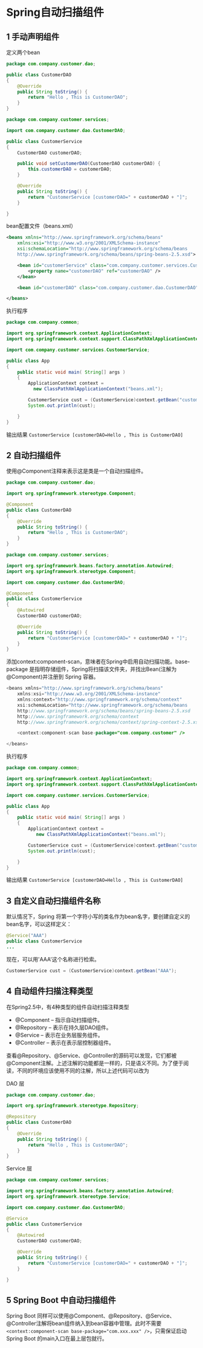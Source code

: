 # Spring自动扫描组件

## 1 手动声明组件

定义两个bean

```java
package com.company.customer.dao;

public class CustomerDAO
{
	@Override
	public String toString() {
		return "Hello , This is CustomerDAO";
	}
}
```

```java
package com.company.customer.services;

import com.company.customer.dao.CustomerDAO;

public class CustomerService
{
	CustomerDAO customerDAO;

	public void setCustomerDAO(CustomerDAO customerDAO) {
		this.customerDAO = customerDAO;
	}

	@Override
	public String toString() {
		return "CustomerService [customerDAO=" + customerDAO + "]";
	}

}
```

bean配置文件（beans.xml）

```xml
<beans xmlns="http://www.springframework.org/schema/beans"
	xmlns:xsi="http://www.w3.org/2001/XMLSchema-instance"
	xsi:schemaLocation="http://www.springframework.org/schema/beans
	http://www.springframework.org/schema/beans/spring-beans-2.5.xsd">

	<bean id="customerService" class="com.company.customer.services.CustomerService">
		<property name="customerDAO" ref="customerDAO" />
	</bean>

	<bean id="customerDAO" class="com.company.customer.dao.CustomerDAO" />

</beans>
```

执行程序

```java
package com.company.common;

import org.springframework.context.ApplicationContext;
import org.springframework.context.support.ClassPathXmlApplicationContext;

import com.company.customer.services.CustomerService;

public class App
{
    public static void main( String[] args )
    {
    	ApplicationContext context =
    	  new ClassPathXmlApplicationContext("beans.xml");

    	CustomerService cust = (CustomerService)context.getBean("customerService");
    	System.out.println(cust);

    }
}
```

输出结果 `CustomerService [customerDAO=Hello , This is CustomerDAO]`

## 2 自动扫描组件

使用@Component注释来表示这是类是一个自动扫描组件。

```java
package com.company.customer.dao;

import org.springframework.stereotype.Component;

@Component
public class CustomerDAO
{
	@Override
	public String toString() {
		return "Hello , This is CustomerDAO";
	}
}
```

```java
package com.company.customer.services;

import org.springframework.beans.factory.annotation.Autowired;
import org.springframework.stereotype.Component;

import com.company.customer.dao.CustomerDAO;

@Component
public class CustomerService
{
	@Autowired
	CustomerDAO customerDAO;

	@Override
	public String toString() {
		return "CustomerService [customerDAO=" + customerDAO + "]";
	}
}
```

添加context:component-scan，意味者在Spring中启用自动扫描功能。base-package 是指明存储组件，Spring将扫描该文件夹，并找出Bean(注解为@Component)并注册到 Spring 容器。

```java
<beans xmlns="http://www.springframework.org/schema/beans"
	xmlns:xsi="http://www.w3.org/2001/XMLSchema-instance"
	xmlns:context="http://www.springframework.org/schema/context"
	xsi:schemaLocation="http://www.springframework.org/schema/beans
	http://www.springframework.org/schema/beans/spring-beans-2.5.xsd
	http://www.springframework.org/schema/context
	http://www.springframework.org/schema/context/spring-context-2.5.xsd">

	<context:component-scan base-package="com.company.customer" />

</beans>
```

执行程序

```java
package com.company.common;

import org.springframework.context.ApplicationContext;
import org.springframework.context.support.ClassPathXmlApplicationContext;

import com.company.customer.services.CustomerService;

public class App
{
    public static void main( String[] args )
    {
    	ApplicationContext context =
    	   new ClassPathXmlApplicationContext("beans.xml");

    	CustomerService cust = (CustomerService)context.getBean("customerService");
    	System.out.println(cust);

    }
}
```

输出结果 `CustomerService [customerDAO=Hello , This is CustomerDAO]`

## 3 自定义自动扫描组件名称

默认情况下，Spring 将第一个字符小写的类名作为bean名字，要创建自定义的bean名字，可以这样定义：

```java
@Service("AAA")
public class CustomerService
...
```

现在，可以用'AAA'这个名称进行检索。

```java
CustomerService cust = (CustomerService)context.getBean("AAA");
```

## 4 自动组件扫描注释类型

在Spring2.5中，有4种类型的组件自动扫描注释类型

- @Component – 指示自动扫描组件。
- @Repository – 表示在持久层DAO组件。
- @Service – 表示在业务层服务组件。
- @Controller – 表示在表示层控制器组件。

查看@Repository、@Service、@Controller的源码可以发现，它们都被@Component注解。上述注解的功能都是一样的，只是语义不同。为了便于阅读，不同的环境应该使用不同的注解，所以上述代码可以改为

DAO 层

```java
package com.company.customer.dao;

import org.springframework.stereotype.Repository;

@Repository
public class CustomerDAO
{
	@Override
	public String toString() {
		return "Hello , This is CustomerDAO";
	}
}
```

Service 层

```java
package com.company.customer.services;

import org.springframework.beans.factory.annotation.Autowired;
import org.springframework.stereotype.Service;

import com.company.customer.dao.CustomerDAO;

@Service
public class CustomerService
{
	@Autowired
	CustomerDAO customerDAO;

	@Override
	public String toString() {
		return "CustomerService [customerDAO=" + customerDAO + "]";
	}

}
```

## 5 Spring Boot 中自动扫描组件

Spring Boot 同样可以使用@Component、@Repository、@Service、@Controller注解将bean组件纳入到bean容器中管理。此时不需要`<context:component-scan base-package="com.xxx.xxx" />`，只需保证启动Spring Boot 的main入口在最上层包就行。


